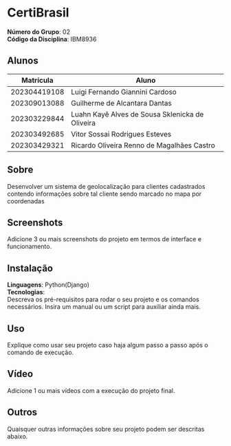 # CertiBrasil

**Número do Grupo**: 02<br>
**Código da Disciplina**: IBM8936<br>

## Alunos
|Matrícula | Aluno |
| -- | -- |
| 202304419108  |  Luigi Fernando Giannini Cardoso |
| 202309013088  |  Guilherme de Alcantara Dantas |
| 202303229844  |  Luahn Kayê Alves de Sousa Sklenicka de Oliveira |
| 202303492685  |  Vitor Sossai Rodrigues Esteves |
| 202303429321  |  Ricardo Oliveira Renno de Magalhães Castro |

## Sobre
Desenvolver um sistema de geolocalização para clientes cadastrados contendo informações sobre tal cliente sendo marcado no mapa por coordenadas

## Screenshots
Adicione 3 ou mais screenshots do projeto em termos de interface e funcionamento.

## Instalação
**Linguagens**: Python(Django)<br>
**Tecnologias**: <br>
Descreva os pré-requisitos para rodar o seu projeto e os comandos necessários.
Insira um manual ou um script para auxiliar ainda mais.

## Uso
Explique como usar seu projeto caso haja algum passo a passo após o comando de execução.

## Vídeo
Adicione 1 ou mais vídeos com a execução do projeto final.

## Outros
Quaisquer outras informações sobre seu projeto podem ser descritas abaixo.

